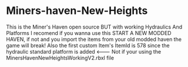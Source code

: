 # Miners-haven-New-Heights
This is the Miner's Haven open source BUT with working Hydraulics And Platforms
I recomend if you wanna use this START A NEW MODDED HAVEN, if not and you import the items from your old modded haven the game will break!
Also the first custom Item's ItemId is 578 since the hydraulic standard platform is added <--- Not if your using the MinersHavenNewHeightsWorkingV2.rbxl file
